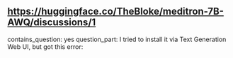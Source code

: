 ## https://huggingface.co/TheBloke/meditron-7B-AWQ/discussions/1

contains_question: yes
question_part: I tried to install it via Text Generation Web UI, but got this error:
